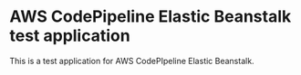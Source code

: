 # AWS CodePipeline Elastic Beanstalk test application

This is a test application for AWS CodePIpeline Elastic Beanstalk.
